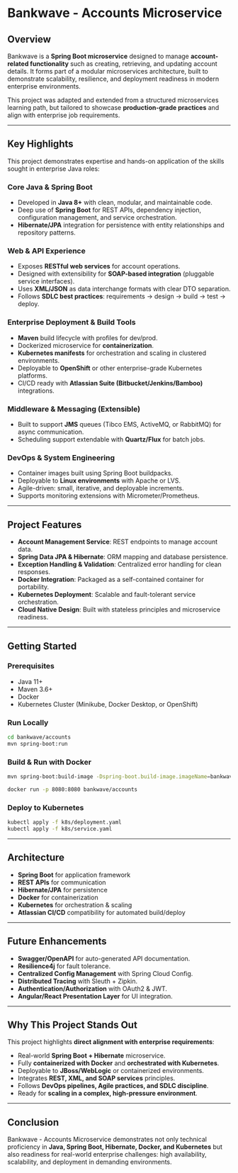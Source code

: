 # Bankwave - Accounts Microservice

## Overview
Bankwave is a **Spring Boot microservice** designed to manage **account-related functionality** such as creating, retrieving, and updating account details. It forms part of a modular microservices architecture, built to demonstrate scalability, resilience, and deployment readiness in modern enterprise environments.

This project was adapted and extended from a structured microservices learning path, but tailored to showcase **production-grade practices** and align with enterprise job requirements.

---

## Key Highlights
This project demonstrates expertise and hands-on application of the skills sought in enterprise Java roles:

### Core Java & Spring Boot
- Developed in **Java 8+** with clean, modular, and maintainable code.
- Deep use of **Spring Boot** for REST APIs, dependency injection, configuration management, and service orchestration.
- **Hibernate/JPA** integration for persistence with entity relationships and repository patterns.

### Web & API Experience
- Exposes **RESTful web services** for account operations.
- Designed with extensibility for **SOAP-based integration** (pluggable service interfaces).
- Uses **XML/JSON** as data interchange formats with clear DTO separation.
- Follows **SDLC best practices**: requirements → design → build → test → deploy.

### Enterprise Deployment & Build Tools
- **Maven** build lifecycle with profiles for dev/prod.
- Dockerized microservice for **containerization**.
- **Kubernetes manifests** for orchestration and scaling in clustered environments.
- Deployable to **OpenShift** or other enterprise-grade Kubernetes platforms.
- CI/CD ready with **Atlassian Suite (Bitbucket/Jenkins/Bamboo)** integrations.

### Middleware & Messaging (Extensible)
- Built to support **JMS** queues (Tibco EMS, ActiveMQ, or RabbitMQ) for async communication.
- Scheduling support extendable with **Quartz/Flux** for batch jobs.

### DevOps & System Engineering
- Container images built using Spring Boot buildpacks.
- Deployable to **Linux environments** with Apache or LVS.
- Agile-driven: small, iterative, and deployable increments.
- Supports monitoring extensions with Micrometer/Prometheus.

---

## Project Features
- **Account Management Service**: REST endpoints to manage account data.
- **Spring Data JPA & Hibernate**: ORM mapping and database persistence.
- **Exception Handling & Validation**: Centralized error handling for clean responses.
- **Docker Integration**: Packaged as a self-contained container for portability.
- **Kubernetes Deployment**: Scalable and fault-tolerant service orchestration.
- **Cloud Native Design**: Built with stateless principles and microservice readiness.

---

## Getting Started

### Prerequisites
- Java 11+
- Maven 3.6+
- Docker
- Kubernetes Cluster (Minikube, Docker Desktop, or OpenShift)

### Run Locally
```bash
cd bankwave/accounts
mvn spring-boot:run
```

### Build & Run with Docker
```bash
mvn spring-boot:build-image -Dspring-boot.build-image.imageName=bankwave/accounts

docker run -p 8080:8080 bankwave/accounts
```

### Deploy to Kubernetes
```bash
kubectl apply -f k8s/deployment.yaml
kubectl apply -f k8s/service.yaml
```

---

## Architecture
- **Spring Boot** for application framework
- **REST APIs** for communication
- **Hibernate/JPA** for persistence
- **Docker** for containerization
- **Kubernetes** for orchestration & scaling
- **Atlassian CI/CD** compatibility for automated build/deploy

---

## Future Enhancements
- **Swagger/OpenAPI** for auto-generated API documentation.
- **Resilience4j** for fault tolerance.
- **Centralized Config Management** with Spring Cloud Config.
- **Distributed Tracing** with Sleuth + Zipkin.
- **Authentication/Authorization** with OAuth2 & JWT.
- **Angular/React Presentation Layer** for UI integration.

---

## Why This Project Stands Out
This project highlights **direct alignment with enterprise requirements**:
- Real-world **Spring Boot + Hibernate** microservice.
- Fully **containerized with Docker** and **orchestrated with Kubernetes**.
- Deployable to **JBoss/WebLogic** or containerized environments.
- Integrates **REST, XML, and SOAP services** principles.
- Follows **DevOps pipelines, Agile practices, and SDLC discipline**.
- Ready for **scaling in a complex, high-pressure environment**.

---

## Conclusion
Bankwave - Accounts Microservice demonstrates not only technical proficiency in **Java, Spring Boot, Hibernate, Docker, and Kubernetes** but also readiness for real-world enterprise challenges: high availability, scalability, and deployment in demanding environments.

